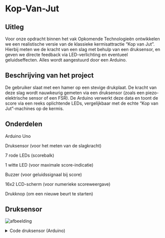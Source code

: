 # Kop-Van-Jut

## Uitleg

Voor onze opdracht binnen het vak Opkomende Technologieën ontwikkelen we een realistische versie van de klassieke kermisattractie “Kop van Jut”.
Hierbij meten we de kracht van een slag met behulp van een druksensor, en geven we directe feedback via LED-verlichting en eventueel geluidseffecten. 
Alles wordt aangestuurd door een Arduino.

## Beschrijving van het project

De gebruiker slaat met een hamer op een stevige drukplaat. 
De kracht van deze slag wordt nauwkeurig gemeten via een druksensor (zoals een piezo-elektrische sensor of een FSR). 
De Arduino verwerkt deze data en toont de score via een reeks oplichtende LEDs, vergelijkbaar met de echte “Kop van Jut”-machines op de kermis.

## Onderdelen

Arduino Uno

Druksensor (voor het meten van de slagkracht)

7 rode LEDs (scorebalk)

1 witte LED (voor maximale score-indicatie)

Buzzer (voor geluidssignaal bij score)

16x2 LCD-scherm (voor numerieke scoreweergave)

Drukknop (om een nieuwe beurt te starten)

## Druksensor



![afbeelding](https://github.com/user-attachments/assets/288eb893-c3bd-464a-9df3-88abb5eb3c1f)
<details>
  <summary>Code druksensor (Arduino)</summary>

  ```cpp
  #include <Adafruit_LiquidCrystal.h>

  int seconds = 0;

  Adafruit_LiquidCrystal lcd_1(0);

  void setup()
  {
    lcd_1.begin(16, 2);
    lcd_1.print("hello world");
  }

  void loop()
  {
    lcd_1.setCursor(0, 1);
    lcd_1.print(seconds);
    lcd_1.setBacklight(1);
    delay(500); // Wait for 500 millisecond(s)
    lcd_1.setBacklight(0);
    delay(500); // Wait for 500 millisecond(s)
    seconds += 1;
  }
</details> ```

